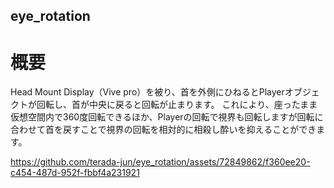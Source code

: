 ## eye_rotation
# 概要
Head Mount Display（Vive pro）を被り、首を外側にひねるとPlayerオブジェクトが回転し、首が中央に戻ると回転が止まります。
これにより、座ったまま仮想空間内で360度回転できるほか、Playerの回転で視界も回転しますが回転に合わせて首を戻すことで視界の回転を相対的に相殺し酔いを抑えることができます。



https://github.com/terada-jun/eye_rotation/assets/72849862/f360ee20-c454-487d-952f-fbbf4a231921

